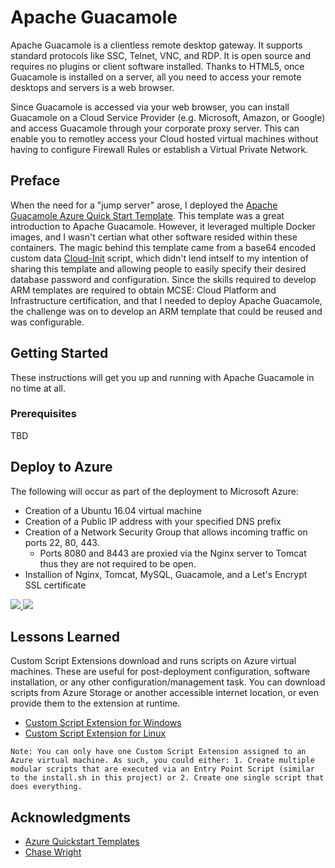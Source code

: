 # Apache Guacamole

Apache Guacamole is a clientless remote desktop gateway. It supports standard protocols like SSC, Telnet, VNC, and RDP. It is open source and requires no plugins or client software installed. Thanks to HTML5, once Guacamole is installed on a server, all you need to access your remote desktops and servers is a web browser.

Since Guacamole is accessed via your web browser, you can install Guacamole on a Cloud Service Provider (e.g. Microsoft, Amazon, or Google) and access Guacamole through your corporate proxy server. This can enable you to remotley access your Cloud hosted virtual machines without having to configure Firewall Rules or establish a Virtual Private Network.

## Preface

When the need for a "jump server" arose, I deployed the <a href="https://github.com/Azure/azure-quickstart-templates/tree/master/guacamole-rdp-vnc-gateway-existing-vnet">Apache Guacamole Azure Quick Start Template</a>. This template was a great introduction to Apache Guacamole. However, it leveraged multiple Docker images, and I wasn't certian what other software resided within these containers. The magic behind this template came from a base64 encoded custom data <a href="https://docs.microsoft.com/en-us/azure/virtual-machines/linux/using-cloud-init">Cloud-Init</a> script, which didn't lend intself to my intention of sharing this template and allowing people to easily specify their desired database password and configuration. Since the skills required to develop ARM templates are required to obtain MCSE: Cloud Platform and Infrastructure certification, and that I needed to deploy Apache Guacamole, the challenge was on to develop an ARM template that could be reused and was configurable.

## Getting Started

These instructions will get you up and running with Apache Guacamole in no time at all.

### Prerequisites

TBD

## Deploy to Azure

The following will occur as part of the deployment to Microsoft Azure:
* Creation of a Ubuntu 16.04 virtual machine
* Creation of a Public IP address with your specified DNS prefix
* Creation of a Network Security Group that allows incoming traffic on ports 22, 80, 443.
  * Ports 8080 and 8443 are proxied via the Nginx server to Tomcat thus they are not required to be open.
* Installion of Nginx, Tomcat, MySQL, Guacamole, and a Let's Encrypt SSL certificate

<a href="https://portal.azure.com/#create/Microsoft.Template/uri/https%3A%2F%2Fraw.githubusercontent.com%2Fbigredthelogger%2Fguacamole%2Fmaster%2Fazuredeploy.json" target="_blank">
    <img src="http://azuredeploy.net/deploybutton.png"/>
</a>
<a href="http://armviz.io/#/?load=https%3A%2F%2Fraw.githubusercontent.com%2Fbigredthelogger%2Fguacamole%2Fmaster%2Fazuredeploy.json" target="_blank">
    <img src="http://armviz.io/visualizebutton.png"/>
</a>

## Lessons Learned

Custom Script Extensions download and runs scripts on Azure virtual machines. These are useful for post-deployment configuration, software installation, or any other configuration/management task. You can download scripts from Azure Storage or another accessible internet location, or even provide them to the extension at runtime.
* <a href="https://docs.microsoft.com/en-us/azure/virtual-machines/windows/extensions-customscript">Custom Script Extension for Windows</a>
* <a href="https://docs.microsoft.com/en-us/azure/virtual-machines/linux/extensions-customscript">Custom Script Extension for Linux</a>
```
Note: You can only have one Custom Script Extension assigned to an Azure virtual machine. As such, you could either: 1. Create multiple modular scripts that are executed via an Entry Point Script (similar to the install.sh in this project) or 2. Create one single script that does everything.
```

## Acknowledgments

* <a href="https://github.com/Azure/azure-quickstart-templates/tree/master/guacamole-rdp-vnc-gateway-existing-vnet">Azure Quickstart Templates</a>
* <a href="https://github.com/MysticRyuujin/guac-install">Chase Wright</a>
